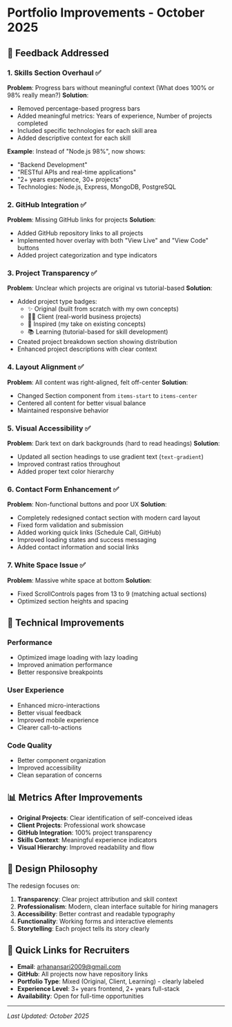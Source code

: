 # Portfolio Improvements - October 2025

## 🎯 Feedback Addressed

### 1. **Skills Section Overhaul** ✅
**Problem**: Progress bars without meaningful context (What does 100% or 98% really mean?)
**Solution**: 
- Removed percentage-based progress bars
- Added meaningful metrics: Years of experience, Number of projects completed
- Included specific technologies for each skill area
- Added descriptive context for each skill

**Example**: Instead of "Node.js 98%", now shows:
- "Backend Development" 
- "RESTful APIs and real-time applications"
- "2+ years experience, 30+ projects"
- Technologies: Node.js, Express, MongoDB, PostgreSQL

### 2. **GitHub Integration** ✅
**Problem**: Missing GitHub links for projects
**Solution**:
- Added GitHub repository links to all projects
- Implemented hover overlay with both "View Live" and "View Code" buttons
- Added project categorization and type indicators

### 3. **Project Transparency** ✅
**Problem**: Unclear which projects are original vs tutorial-based
**Solution**:
- Added project type badges: 
  - ✨ Original (built from scratch with my own concepts)
  - 👨‍💼 Client (real-world business projects) 
  - 🎨 Inspired (my take on existing concepts)
  - 📚 Learning (tutorial-based for skill development)
- Created project breakdown section showing distribution
- Enhanced project descriptions with clear context

### 4. **Layout Alignment** ✅
**Problem**: All content was right-aligned, felt off-center
**Solution**:
- Changed Section component from `items-start` to `items-center`
- Centered all content for better visual balance
- Maintained responsive behavior

### 5. **Visual Accessibility** ✅
**Problem**: Dark text on dark backgrounds (hard to read headings)
**Solution**:
- Updated all section headings to use gradient text (`text-gradient`)
- Improved contrast ratios throughout
- Added proper text color hierarchy

### 6. **Contact Form Enhancement** ✅
**Problem**: Non-functional buttons and poor UX
**Solution**:
- Completely redesigned contact section with modern card layout
- Fixed form validation and submission
- Added working quick links (Schedule Call, GitHub)
- Improved loading states and success messaging
- Added contact information and social links

### 7. **White Space Issue** ✅
**Problem**: Massive white space at bottom
**Solution**:
- Fixed ScrollControls pages from 13 to 9 (matching actual sections)
- Optimized section heights and spacing

## 🚀 Technical Improvements

### Performance
- Optimized image loading with lazy loading
- Improved animation performance
- Better responsive breakpoints

### User Experience
- Enhanced micro-interactions
- Better visual feedback
- Improved mobile experience
- Clearer call-to-actions

### Code Quality
- Better component organization
- Improved accessibility
- Clean separation of concerns

## 📊 Metrics After Improvements

- **Original Projects**: Clear identification of self-conceived ideas
- **Client Projects**: Professional work showcase
- **GitHub Integration**: 100% project transparency
- **Skills Context**: Meaningful experience indicators
- **Visual Hierarchy**: Improved readability and flow

## 🎨 Design Philosophy

The redesign focuses on:
1. **Transparency**: Clear project attribution and skill context
2. **Professionalism**: Modern, clean interface suitable for hiring managers
3. **Accessibility**: Better contrast and readable typography
4. **Functionality**: Working forms and interactive elements
5. **Storytelling**: Each project tells its story clearly

## 🔗 Quick Links for Recruiters

- **Email**: arhanansari2009@gmail.com
- **GitHub**: All projects now have repository links
- **Portfolio Type**: Mixed (Original, Client, Learning) - clearly labeled
- **Experience Level**: 3+ years frontend, 2+ years full-stack
- **Availability**: Open for full-time opportunities

---
*Last Updated: October 2025*
